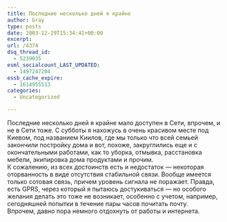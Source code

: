 ```yaml
---
title: Последние несколько дней я крайне
author: Gray
type: posts
date: 2003-12-29T15:34:41+00:00
excerpt:
url: /4374
dsq_thread_id:
  - 5239035
esml_socialcount_LAST_UPDATED:
  - 1497247204
essb_cache_expire:
  - 1614955513
categories:
  - Uncategorized

---
```








Последние несколько дней я крайне мало доступен в Сети, впрочем, и не в Сети тоже. С субботы я нахожусь в очень красивом месте под Киевом, под названием Киилов, где мы только что всей семьей закончили постройку дома и вот, похоже, закруглились еще и с окончательными работами, как то уборка, отмывка, расстановка мебели, экипировка дома продуктами и прочим.  
К сожалению, из всех достоинств есть и недостаток &#8212; некоторая оторванность в виде отсутствия стабильной связи. Вообще имеется только сотовая связь, причем уровень сигнала не поражает. Правда, есть GPRS, через который я пытаюсь достукиваться &#8212; но особого желания делать это тоже не возникает, особенно с учетом, например, сегодняшней попытки в течение пары часов почитать почту.  
Впрочем, давно пора немного отдохнуть от работы и интернета.